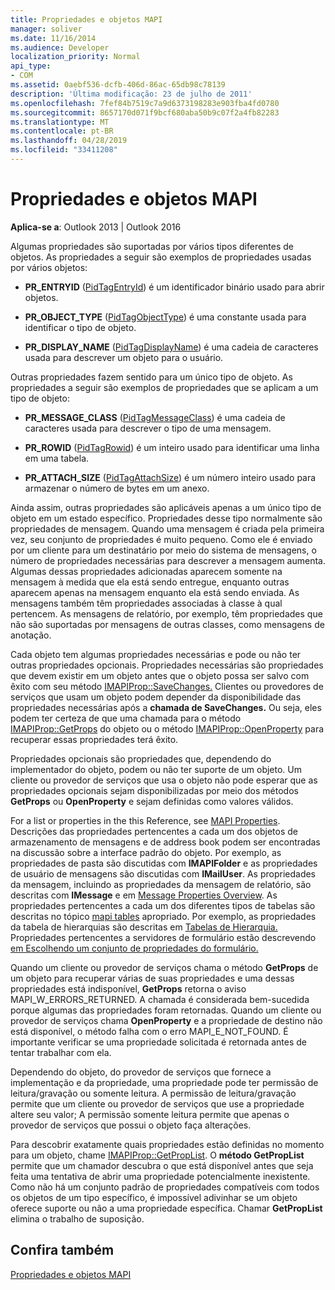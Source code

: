 ```yaml
---
title: Propriedades e objetos MAPI
manager: soliver
ms.date: 11/16/2014
ms.audience: Developer
localization_priority: Normal
api_type:
- COM
ms.assetid: 0aebf536-dcfb-406d-86ac-65db98c78139
description: 'Última modificação: 23 de julho de 2011'
ms.openlocfilehash: 7fef84b7519c7a9d6373198283e903fba4fd0780
ms.sourcegitcommit: 8657170d071f9bcf680aba50b9c07f2a4fb82283
ms.translationtype: MT
ms.contentlocale: pt-BR
ms.lasthandoff: 04/28/2019
ms.locfileid: "33411208"
---
```

# <a name="mapi-objects-and-properties"></a>Propriedades e objetos MAPI

  
  
**Aplica-se a**: Outlook 2013 | Outlook 2016 
  
Algumas propriedades são suportadas por vários tipos diferentes de objetos. As propriedades a seguir são exemplos de propriedades usadas por vários objetos:
  
- **PR_ENTRYID** ([PidTagEntryId](pidtagentryid-canonical-property.md)) é um identificador binário usado para abrir objetos.
    
- **PR_OBJECT_TYPE** ([PidTagObjectType](pidtagobjecttype-canonical-property.md)) é uma constante usada para identificar o tipo de objeto.
    
- **PR_DISPLAY_NAME** ([PidTagDisplayName](pidtagdisplayname-canonical-property.md)) é uma cadeia de caracteres usada para descrever um objeto para o usuário.
    
Outras propriedades fazem sentido para um único tipo de objeto. As propriedades a seguir são exemplos de propriedades que se aplicam a um tipo de objeto:
  
- **PR_MESSAGE_CLASS** ([PidTagMessageClass](pidtagmessageclass-canonical-property.md)) é uma cadeia de caracteres usada para descrever o tipo de uma mensagem.
    
- **PR_ROWID** ([PidTagRowid](pidtagrowid-canonical-property.md)) é um inteiro usado para identificar uma linha em uma tabela.
    
- **PR_ATTACH_SIZE** ([PidTagAttachSize](pidtagattachsize-canonical-property.md)) é um número inteiro usado para armazenar o número de bytes em um anexo.
    
Ainda assim, outras propriedades são aplicáveis apenas a um único tipo de objeto em um estado específico. Propriedades desse tipo normalmente são propriedades de mensagem. Quando uma mensagem é criada pela primeira vez, seu conjunto de propriedades é muito pequeno. Como ele é enviado por um cliente para um destinatário por meio do sistema de mensagens, o número de propriedades necessárias para descrever a mensagem aumenta. Algumas dessas propriedades adicionadas aparecem somente na mensagem à medida que ela está sendo entregue, enquanto outras aparecem apenas na mensagem enquanto ela está sendo enviada. As mensagens também têm propriedades associadas à classe à qual pertencem. As mensagens de relatório, por exemplo, têm propriedades que não são suportadas por mensagens de outras classes, como mensagens de anotação. 
  
Cada objeto tem algumas propriedades necessárias e pode ou não ter outras propriedades opcionais. Propriedades necessárias são propriedades que devem existir em um objeto antes que o objeto possa ser salvo com êxito com seu método [IMAPIProp::SaveChanges.](imapiprop-savechanges.md) Clientes ou provedores de serviços que usam um objeto podem depender da disponibilidade das propriedades necessárias após a **chamada de SaveChanges.** Ou seja, eles podem ter certeza de que uma chamada para o método [IMAPIProp::GetProps](imapiprop-getprops.md) do objeto ou o método [IMAPIProp::OpenProperty](imapiprop-openproperty.md) para recuperar essas propriedades terá êxito. 
  
Propriedades opcionais são propriedades que, dependendo do implementador do objeto, podem ou não ter suporte de um objeto. Um cliente ou provedor de serviços que usa o objeto não pode esperar que as propriedades opcionais sejam disponibilizadas por meio dos métodos **GetProps** ou **OpenProperty** e sejam definidas como valores válidos. 
  
For a list or properties in the this Reference, see [MAPI Properties](mapi-properties.md). Descrições das propriedades pertencentes a cada um dos objetos de armazenamento de mensagens e de address book podem ser encontradas na discussão sobre a interface padrão do objeto. Por exemplo, as propriedades de pasta são discutidas com **IMAPIFolder** e as propriedades de usuário de mensagens são discutidas com **IMailUser**. As propriedades da mensagem, incluindo as propriedades da mensagem de relatório, são descritas com **IMessage** e em [Message Properties Overview](message-properties-overview.md). As propriedades pertencentes a cada um dos diferentes tipos de tabelas são descritas no tópico [mapi tables](mapi-tables.md) apropriado. Por exemplo, as propriedades da tabela de hierarquias são descritas em [Tabelas de Hierarquia.](hierarchy-tables.md) Propriedades pertencentes a servidores de formulário estão descrevendo [em Escolhendo um conjunto de propriedades do formulário.](choosing-a-form-s-property-set.md)
  
Quando um cliente ou provedor de serviços chama o método **GetProps** de um objeto para recuperar várias de suas propriedades e uma dessas propriedades está indisponível, **GetProps** retorna o aviso MAPI_W_ERRORS_RETURNED. A chamada é considerada bem-sucedida porque algumas das propriedades foram retornadas. Quando um cliente ou provedor de serviços chama **OpenProperty** e a propriedade de destino não está disponível, o método falha com o erro MAPI_E_NOT_FOUND. É importante verificar se uma propriedade solicitada é retornada antes de tentar trabalhar com ela. 
  
Dependendo do objeto, do provedor de serviços que fornece a implementação e da propriedade, uma propriedade pode ter permissão de leitura/gravação ou somente leitura. A permissão de leitura/gravação permite que um cliente ou provedor de serviços que use a propriedade altere seu valor; A permissão somente leitura permite que apenas o provedor de serviços que possui o objeto faça alterações. 
  
Para descobrir exatamente quais propriedades estão definidas no momento para um objeto, chame [IMAPIProp::GetPropList](imapiprop-getproplist.md). O **método GetPropList** permite que um chamador descubra o que está disponível antes que seja feita uma tentativa de abrir uma propriedade potencialmente inexistente. Como não há um conjunto padrão de propriedades compatíveis com todos os objetos de um tipo específico, é impossível adivinhar se um objeto oferece suporte ou não a uma propriedade específica. Chamar **GetPropList** elimina o trabalho de suposição. 
  
## <a name="see-also"></a>Confira também



[Propriedades e objetos MAPI](mapi-objects-and-properties.md)

